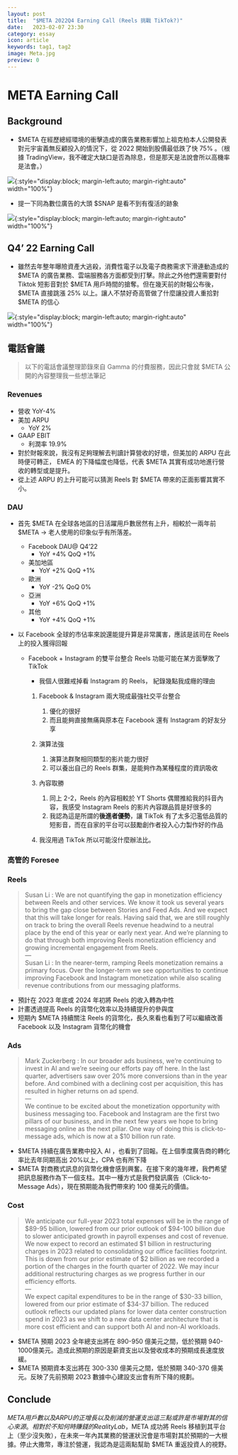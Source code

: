 ```yaml
---
layout: post
title:  "$META 2022Q4 Earning Call (Reels 挑戰 TikTok?)"
date:   2023-02-07 23:30
category: essay
icon: article
keywords: tag1, tag2
image: Meta.jpg
preview: 0
---
```

# META Earning Call
## Background
* $META 在經歷總經環境的衝擊造成的廣告業務影響加上祖克柏本人公開發表對元宇宙義無反顧投入的情況下，從 2022 開始到股價最低跌了快 75% 。（根據 TradingView，我不確定大缺口是否為除息，但是那天是法說會所以高機率是法會。）

![](https://i.imgur.com/M9HAesd.png){:style="display:block; margin-left:auto; margin-right:auto" width="100%"}


* 提一下同為數位廣告的大頭 $SNAP 是看不到有復活的跡象

![](https://i.imgur.com/sQxVQFM.png){:style="display:block; margin-left:auto; margin-right:auto" width="100%"}

## Q4’ 22 Earning Call
* 雖然去年整年曝險資產大逃殺，消費性電子以及電子商務需求下滑連動造成的$META 的廣告業務、雲端服務各方面都受到打擊。除此之外他們還需要對付 Tiktok 短影音對於 $META 用戶時間的搶奪。但在幾天前的財報公布後， $META 直接跳漲 25% 以上。讓人不禁好奇高管做了什麼讓投資人重拾對 $META 的信心

![](https://i.imgur.com/zvWudfa.png){:style="display:block; margin-left:auto; margin-right:auto" width="100%"}

## 電話會議
> 以下的電話會議整理節錄來自 Gamma 的付費服務，因此只會就 $META 公開的內容整理我一些想法筆記

### Revenues
* 營收 YoY-4%
* 美加 ARPU
	* YoY 2%
* GAAP EBIT
	* 利潤率 19.9%
* 對於財報來說，我沒有足夠理解去判讀計算營收的好壞，但美加的 ARPU 在此時便可轉正， EMEA 的下降幅度也降低，代表 $META 其實有成功地進行營收的轉型或是提升。
* 從上述 ARPU 的上升可能可以猜測 Reels 對 $META 帶來的正面影響其實不小。

### DAU
* 首先 $META 在全球各地區的日活躍用戶數居然有上升，相較於一兩年前 $META -> 老人使用的印象似乎有所落差。
	* Facebook DAU@ Q4’22  
		* YoY +4%  QoQ +1%
	* 美加地區 
		* YoY +2%  QoQ +1%
	* 歐洲
		 * YoY -2%  QoQ 0%
	* 亞洲
		*  YoY +6%   QoQ +1%
	* 其他
		*  YoY +4%  QoQ +1%
	
* 以 Facebook 全球的市佔率來說還能提升算是非常厲害，應該是該司在 Reels 上的投入獲得回報
	* Facebook + Instagram 的雙平台整合 Reels 功能可能在某方面擊敗了 TikTok
		* 我個人很難戒掉看 Instagram 的 Reels， 紀錄幾點我成癮的理由

		1. Facebook & Instagram 兩大現成最強社交平台整合
			1. 優化的很好
			2. 而且能夠直接無痛與原本在 Facebook 還有 Instagram 的好友分享

		2. 演算法強
			1. 演算法群聚相同類型的影片能力很好
			2. 可以養出自己的 Reels 群集，是能夠作為某種程度的資訊吸收

		3. 內容取勝
			1. 同上 2-2，Reels 的內容相較於 YT Shorts 偶爾推給我的抖音內容，我感受 Instagram Reels 的影片內容跟品質是好很多的
			2. 我認為這是所謂的**後進者優勢**，讓 TikTok 有了太多氾濫低品質的短影音，而在自家的平台可以鼓勵創作者投入心力製作好的作品

		4. 我沒用過 TikTok 所以可能沒什麼辦法比。
	
### 高管的 Foresee
### Reels
> Susan Li : We are not quantifying the gap in monetization efficiency between Reels and other services. We know it took us several years to bring the gap close between Stories and Feed Ads. And we expect that this will take longer for reals. Having said that, we are still roughly on track to bring the overall Reels revenue headwind to a neutral place by the end of this year or early next year. And we’re planning to do that through both improving Reels monetization efficiency and growing incremental engagement from Reels.  
> —  
> Susan Li : In the nearer-term, ramping Reels monetization remains a primary focus. Over the longer-term we see opportunities to continue improving Facebook and Instagram monetization while also scaling revenue contributions from our messaging platforms.

* 預計在 2023 年底或 2024 年初將 Reels 的收入轉為中性 
* 計畫透過提高 Reels 的貨幣化效率以及持續提升的參與度
* 短期內 $META 持續關注 Reels 的貨幣化，長久來看也看到了可以繼續改善 Facebook 以及 Instagram 貨幣化的機會

### Ads
> Mark Zuckerberg : In our broader ads business, we’re continuing to invest in AI and we’re seeing our efforts pay off here. In the last quarter, advertisers saw over 20% more conversions than in the year before. And combined with a declining cost per acquisition, this has resulted in higher returns on ad spend.  
> —  
> We continue to be excited about the monetization opportunity with business messaging too. Facebook and Instagram are the first two pillars of our business, and in the next few years we hope to bring messaging online as the next pillar. One way of doing this is click-to-message ads, which is now at a $10 billion run rate.  

* $META 持續在廣告業務中投入 AI ，也看到了回報。在上個季度廣告商的轉化率比去年同期高出 20%以上，CPA 也有所下降
* $META 對商務式訊息的貨幣化機會感到興奮。在接下來的幾年裡，我們希望把訊息服務作為下一個支柱。其中一種方式是我們發訊廣告（Click-to-Message Ads），現在預期能為我們帶來約 100 億美元的價值。

### Cost
> We anticipate our full-year 2023 total expenses will be in the range of $89-95 billion, lowered from our prior outlook of $94-100 billion due to slower anticipated growth in payroll expenses and cost of revenue. We now expect to record an estimated $1 billion in restructuring charges in 2023 related to consolidating our office facilities footprint. This is down from our prior estimate of $2 billion as we recorded a portion of the charges in the fourth quarter of 2022. We may incur additional restructuring charges as we progress further in our efficiency efforts.  
> —   
> We expect capital expenditures to be in the range of $30-33 billion, lowered from our prior estimate of $34-37 billion. The reduced outlook reflects our updated plans for lower data center construction spend in 2023 as we shift to a new data center architecture that is more cost efficient and can support both AI and non-AI workloads.   

* $META 預期 2023 全年總支出將在 890-950 億美元之間，低於預期 940-1000億美元。造成此預期的原因是薪資支出以及營收成本的預期成長速度放緩。
* $META 預期資本支出將在 300-330 億美元之間，低於預期 340-370 億美元。反映了先前預期 2023 數據中心建設支出會有所下降的規劃。

## Conclude
$META 用戶數以及 ARPU 的正增長以及削減的營運支出這三點或許是市場對其的信心來源。相對於不知何時賺錢的 Reality Lab，$META 成功將 Reels 移植到其平台上（至少沒失敗），在未來一年內其業務的營運狀況會是市場對其於預期的一大根據。停止大撒幣，專注於營運，我認為是這兩點幫助 $META 重返投資人的視野。
